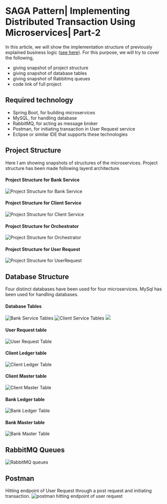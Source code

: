 # SAGA Pattern| Implementing Distributed Transaction Using Microservices| Part-2
In this article, we will show the implementation structure of previously explained business logic ([see here](README.pdf)). 
For this purpose, we will try to cover the following,
* giving snapshot of project structure 
* giving snapshot of database tables
* giving snapshot of Rabbitmq queues
* code link of full project

## Required technology
* Spring Boot, for building microservices
* MySQL, for handling database
* RabbitMQ, for acting as message broker
* Postman, for initiating transaction in User Request service
* Eclipse or similar IDE that supports these technologies

## Project Structure
Here I am showing snapshots of structures of the microservices. Project structure has been made following layerd architecture. 

#### Project Structure for Bank Service

![Project Structure for Bank Service](images/BankServiceCropped.png)

#### Project Structure for Client Service

![Project Structure for Client Service](images/ClientServiceCropped.png)

#### Project Structure for Orchestrator

![Project Structure for Orchestrator](images/OrchestratorCropped.png)

#### Project Structure for User Request

![Project Structure for UserRequest](images/UserRequestCropped.png)

## Database Structure
Four distinct databases have been used for four microservices. MySql has been used for handling databases.
#### Database Tables
![Bank Service Tables](images/DB/BankServiceDBCropped.png) 
![Client Service Tables](images/DB/ClientServiceDBCropped.png)
![](images/DB/UserTransactionRequestDBCropped.png)

#### User Request table
![User Request Table](images/DB/UserRequestDB.png)

#### Client Ledger table
![Client Ledger Table](images/DB/ClientLedgerDB.png)

#### Client Master table
![Client Master Table](images/DB/ClientMasterDB.png)

#### Bank Ledger table
![Bank Ledger Table](images/DB/BankLedgerDB.png)

#### Bank Master table
![Bank Master Table](images/DB/BankMasterDB.png)

## RabbitMQ Queues
![RabbitMQ queues](images/RabbitMQ/queues.png)

## Postman 
Hitting endpoint of User Request through a post request and initiating transaction.
![postman hitting endpoint of user request](images/Postman/postRequest.png)